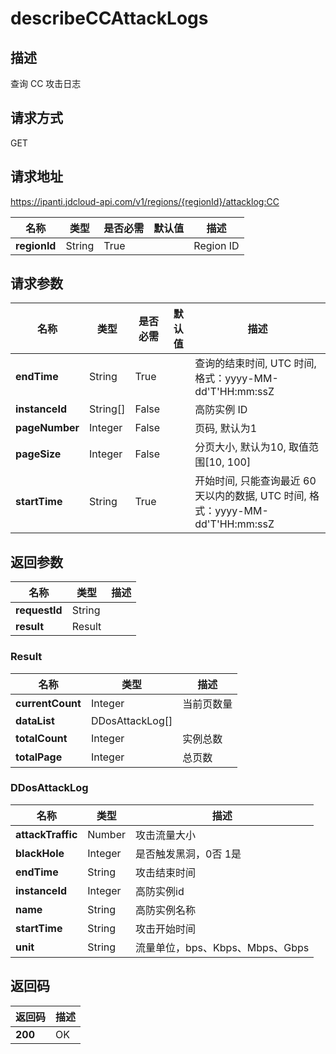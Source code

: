 # describeCCAttackLogs


## 描述
查询 CC 攻击日志

## 请求方式
GET

## 请求地址
https://ipanti.jdcloud-api.com/v1/regions/{regionId}/attacklog:CC

|名称|类型|是否必需|默认值|描述|
|---|---|---|---|---|
|**regionId**|String|True| |Region ID|

## 请求参数
|名称|类型|是否必需|默认值|描述|
|---|---|---|---|---|
|**endTime**|String|True| |查询的结束时间, UTC 时间, 格式：yyyy-MM-dd'T'HH:mm:ssZ|
|**instanceId**|String[]|False| |高防实例 ID|
|**pageNumber**|Integer|False| |页码, 默认为1|
|**pageSize**|Integer|False| |分页大小, 默认为10, 取值范围[10, 100]|
|**startTime**|String|True| |开始时间, 只能查询最近 60 天以内的数据, UTC 时间, 格式：yyyy-MM-dd'T'HH:mm:ssZ|


## 返回参数
|名称|类型|描述|
|---|---|---|
|**requestId**|String| |
|**result**|Result| |

### Result
|名称|类型|描述|
|---|---|---|
|**currentCount**|Integer|当前页数量|
|**dataList**|DDosAttackLog[]| |
|**totalCount**|Integer|实例总数|
|**totalPage**|Integer|总页数|
### DDosAttackLog
|名称|类型|描述|
|---|---|---|
|**attackTraffic**|Number|攻击流量大小|
|**blackHole**|Integer|是否触发黑洞，0否 1是|
|**endTime**|String|攻击结束时间|
|**instanceId**|Integer|高防实例id|
|**name**|String|高防实例名称|
|**startTime**|String|攻击开始时间|
|**unit**|String|流量单位，bps、Kbps、Mbps、Gbps|

## 返回码
|返回码|描述|
|---|---|
|**200**|OK|
